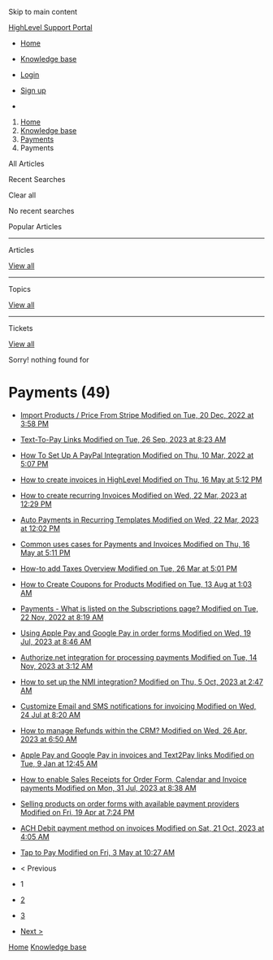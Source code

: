 Skip to main content

[ HighLevel Support Portal ](https://help.gohighlevel.com)

  * [ Home ](/support/home)
  * [ Knowledge base ](/support/solutions)

  * [Login](/support/login)
  * [Sign up](/support/signup)
  * 

  1. [Home](/support/home)
  2. [Knowledge base](/support/solutions)
  3. [Payments](/support/solutions/155000000067)
  4. Payments

All  Articles 

Recent Searches

Clear all

No recent searches

Popular Articles

* * *

Articles

[View all](/support/search/solutions)

* * *

Topics

[View all](/support/search/topics)

* * *

Tickets

[View all](/support/search/tickets)

Sorry! nothing found for   

# Payments (49)

  * [ Import Products / Price From Stripe Modified on Tue, 20 Dec, 2022 at 3:58 PM  ](/support/solutions/articles/48001202184-import-products-price-from-stripe)
  * [ Text-To-Pay Links Modified on Tue, 26 Sep, 2023 at 8:23 AM  ](/support/solutions/articles/48001202185-text-to-pay-links)
  * [ How To Set Up A PayPal Integration Modified on Thu, 10 Mar, 2022 at 5:07 PM  ](/support/solutions/articles/48001204158-how-to-set-up-a-paypal-integration)
  * [ How to create invoices in HighLevel Modified on Thu, 16 May at 5:12 PM  ](/support/solutions/articles/48001208702-how-to-create-invoices-in-highlevel)
  * [ How to create recurring Invoices Modified on Wed, 22 Mar, 2023 at 12:29 PM  ](/support/solutions/articles/48001219440-how-to-create-recurring-invoices)
  * [ Auto Payments in Recurring Templates Modified on Wed, 22 Mar, 2023 at 12:02 PM  ](/support/solutions/articles/48001219625-auto-payments-in-recurring-templates)
  * [ Common uses cases for Payments and Invoices Modified on Thu, 16 May at 5:11 PM  ](/support/solutions/articles/48001220600-common-uses-cases-for-payments-and-invoices)
  * [ How-to add Taxes Overview Modified on Tue, 26 Mar at 5:01 PM  ](/support/solutions/articles/48001224104-how-to-add-taxes-overview)
  * [ How to Create Coupons for Products Modified on Tue, 13 Aug at 1:03 AM  ](/support/solutions/articles/48001224172-how-to-create-coupons-for-products)
  * [ Payments - What is listed on the Subscriptions page? Modified on Tue, 22 Nov, 2022 at 8:19 AM  ](/support/solutions/articles/48001225935-payments-what-is-listed-on-the-subscriptions-page-)
  * [ Using Apple Pay and Google Pay in order forms Modified on Wed, 19 Jul, 2023 at 8:46 AM  ](/support/solutions/articles/48001229200-using-apple-pay-and-google-pay-in-order-forms)
  * [ Authorize.net integration for processing payments Modified on Tue, 14 Nov, 2023 at 3:12 AM  ](/support/solutions/articles/48001231144-authorize-net-integration-for-processing-payments)
  * [ How to set up the NMI integration? Modified on Thu, 5 Oct, 2023 at 2:47 AM  ](/support/solutions/articles/48001235741-how-to-set-up-the-nmi-integration-)
  * [ Customize Email and SMS notifications for invoicing Modified on Wed, 24 Jul at 8:20 AM  ](/support/solutions/articles/48001236926-customize-email-and-sms-notifications-for-invoicing)
  * [ How to manage Refunds within the CRM? Modified on Wed, 26 Apr, 2023 at 6:50 AM  ](/support/solutions/articles/48001238332-how-to-manage-refunds-within-the-crm-)
  * [ Apple Pay and Google Pay in invoices and Text2Pay links Modified on Tue, 9 Jan at 12:45 AM  ](/support/solutions/articles/155000000080-apple-pay-and-google-pay-in-invoices-and-text2pay-links)
  * [ How to enable Sales Receipts for Order Form, Calendar and Invoice payments Modified on Mon, 31 Jul, 2023 at 8:38 AM  ](/support/solutions/articles/155000000261-how-to-enable-sales-receipts-for-order-form-calendar-and-invoice-payments)
  * [ Selling products on order forms with available payment providers Modified on Fri, 19 Apr at 7:24 PM  ](/support/solutions/articles/155000000559-selling-products-on-order-forms-with-available-payment-providers)
  * [ ACH Debit payment method on invoices Modified on Sat, 21 Oct, 2023 at 4:05 AM  ](/support/solutions/articles/155000000611-ach-debit-payment-method-on-invoices)
  * [ Tap to Pay Modified on Fri, 3 May at 10:27 AM  ](/support/solutions/articles/155000000950-tap-to-pay)

  * < Previous
  * 1
  * [2](/support/solutions/folders/48000682654/page/2)
  * [3](/support/solutions/folders/48000682654/page/3)
  * [Next >](/support/solutions/folders/48000682654/page/2)

[Home](/support/home) [Knowledge base](/support/solutions)

